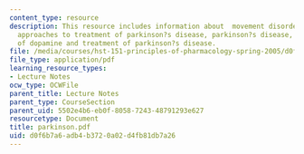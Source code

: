 ```yaml
---
content_type: resource
description: This resource includes information about  movement disorders, pharmacological
  approaches to treatment of parkinson?s disease, parkinson?s disease, biochemistry
  of dopamine and treatment of parkinson?s disease.
file: /media/courses/hst-151-principles-of-pharmacology-spring-2005/d0f6b7a6adb4b3720a02d4fb81db7a26_parkinson.pdf
file_type: application/pdf
learning_resource_types:
- Lecture Notes
ocw_type: OCWFile
parent_title: Lecture Notes
parent_type: CourseSection
parent_uid: 5502e4b6-eb0f-8058-7243-48791293e627
resourcetype: Document
title: parkinson.pdf
uid: d0f6b7a6-adb4-b372-0a02-d4fb81db7a26
---
```

